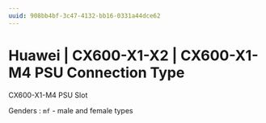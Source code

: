 ```yaml
---
uuid: 908bb4bf-3c47-4132-bb16-0331a44dce62
---
```

# Huawei | CX600-X1-X2 | CX600-X1-M4 PSU Connection Type

CX600-X1-M4 PSU Slot

Genders
: `mf` - male and female types
